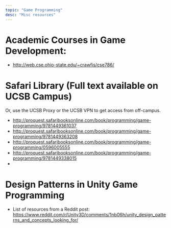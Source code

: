 ```yaml
---
topic: "Game Programming"
desc: "Misc resources"
---
```


# Academic Courses in Game Development:

* http://web.cse.ohio-state.edu/~crawfis/cse786/

# Safari Library (Full text available on UCSB Campus)

Or, use the UCSB Proxy or the UCSB VPN to get access from off-campus.

* http://proquest.safaribooksonline.com/book/programming/game-programming/9781449361037
* http://proquest.safaribooksonline.com/book/programming/game-programming/9781449363208
* http://proquest.safaribooksonline.com/book/programming/game-programming/0596005555
* http://proquest.safaribooksonline.com/book/programming/game-programming/9781449338015
* 

# Design Patterns in Unity Game Programming

* List of resources from a Reddit post:  <https://www.reddit.com/r/Unity3D/comments/1nb06h/unity_design_patterns_and_concepts_looking_for/>


